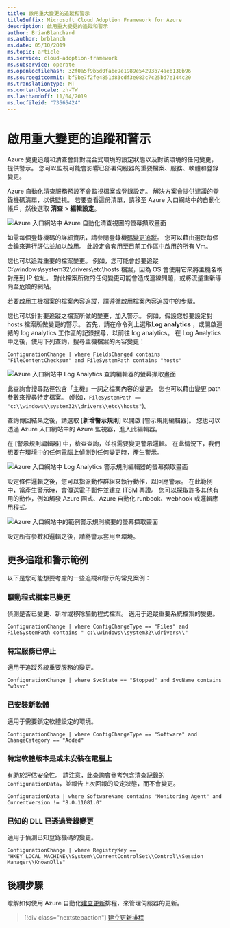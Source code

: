 ```yaml
---
title: 啟用重大變更的追蹤和警示
titleSuffix: Microsoft Cloud Adoption Framework for Azure
description: 啟用重大變更的追蹤和警示
author: BrianBlanchard
ms.author: brblanch
ms.date: 05/10/2019
ms.topic: article
ms.service: cloud-adoption-framework
ms.subservice: operate
ms.openlocfilehash: 32f0a5f9b5d0fabe9e1989e54293b74aeb130b96
ms.sourcegitcommit: bf9be7f2fe4851d83cdf3e083c7c25bd7e144c20
ms.translationtype: MT
ms.contentlocale: zh-TW
ms.lasthandoff: 11/04/2019
ms.locfileid: "73565424"
---
```

# <a name="enable-tracking-and-alerting-for-critical-changes"></a>啟用重大變更的追蹤和警示

Azure 變更追蹤和清查會針對混合式環境的設定狀態以及對該環境的任何變更，提供警示。 您可以監視可能會影響已部署伺服器的重要檔案、服務、軟體和登錄變更。

Azure 自動化清查服務預設不會監視檔案或登錄設定。 解決方案會提供建議的登錄機碼清單，以供監視。 若要查看這份清單，請移至 Azure 入口網站中的自動化帳戶，然後選取 **清查** > **編輯設定**。

![Azure 入口網站中 Azure 自動化清查視圖的螢幕擷取畫面](./media/change-tracking1.png)

如需每個登錄機碼的詳細資訊，請參閱登錄機[碼變更追蹤](https://docs.microsoft.com/azure/automation/automation-change-tracking#registry-key-change-tracking)。 您可以藉由選取每個金鑰來進行評估並加以啟用。 此設定會套用至目前工作區中啟用的所有 Vm。

您也可以追蹤重要的檔案變更。 例如，您可能會想要追蹤 C:\windows\system32\drivers\etc\hosts 檔案，因為 OS 會使用它來將主機名稱對應到 IP 位址。 對此檔案所做的任何變更可能會造成連線問題，或將流量重新導向至危險的網站。

若要啟用主機檔案的檔案內容追蹤，請遵循啟用檔案[內容追蹤](https://docs.microsoft.com/azure/automation/change-tracking-file-contents#enable-file-content-tracking)中的步驟。

您也可以針對要追蹤之檔案所做的變更，加入警示。 例如，假設您想要設定對 hosts 檔案所做變更的警示。 首先，請在命令列上選取**Log analytics** ，或開啟連結的 log analytics 工作區的記錄搜尋，以前往 log analytics。 在 Log Analytics 中之後，使用下列查詢，搜尋主機檔案的內容變更：

```kusto
ConfigurationChange | where FieldsChanged contains "FileContentChecksum" and FileSystemPath contains "hosts"
```

![Azure 入口網站中 Log Analytics 查詢編輯器的螢幕擷取畫面](./media/change-tracking2.png)

此查詢會搜尋路徑包含「主機」一詞之檔案內容的變更。 您也可以藉由變更 path 參數來搜尋特定檔案。 (例如，`FileSystemPath ==  "c:\\windows\\system32\\drivers\\etc\\hosts"`)。
  
查詢傳回結果之後，請選取 [**新增警示規則**] 以開啟 [警示規則編輯器]。 您也可以透過 Azure 入口網站中的 Azure 監視器，進入此編輯器。

在 [警示規則編輯器] 中，檢查查詢，並視需要變更警示邏輯。 在此情況下，我們想要在環境中的任何電腦上偵測到任何變更時，產生警示。

![Azure 入口網站中 Log Analytics 警示規則編輯器的螢幕擷取畫面](./media/change-tracking3.png)

設定條件邏輯之後，您可以指派動作群組來執行動作，以回應警示。 在此範例中，當產生警示時，會傳送電子郵件並建立 ITSM 票證。 您可以採取許多其他有用的動作，例如觸發 Azure 函式、Azure 自動化 runbook、webhook 或邏輯應用程式。

![Azure 入口網站中的範例警示規則摘要的螢幕擷取畫面](./media/change-tracking4.png)

設定所有參數和邏輯之後，請將警示套用至環境。

## <a name="more-tracking-and-alerting-examples"></a>更多追蹤和警示範例

以下是您可能想要考慮的一些追蹤和警示的常見案例：

### <a name="driver-file-changed"></a>驅動程式檔案已變更

偵測是否已變更、新增或移除驅動程式檔案。 適用于追蹤重要系統檔案的變更。

  ```kusto
  ConfigurationChange | where ConfigChangeType == "Files" and FileSystemPath contains " c:\\windows\\system32\\drivers\\"
  ```

### <a name="specific-service-stopped"></a>特定服務已停止

適用于追蹤系統重要服務的變更。

  ```kusto
  ConfigurationChange | where SvcState == "Stopped" and SvcName contains "w3svc"
  ```

### <a name="new-software-installed"></a>已安裝新軟體

適用于需要鎖定軟體設定的環境。

  ```kusto
  ConfigurationChange | where ConfigChangeType == "Software" and ChangeCategory == "Added"
  ```

### <a name="specific-software-version-is-or-isnt-installed-on-a-machine"></a>特定軟體版本是或未安裝在電腦上

有助於評估安全性。 請注意，此查詢會參考包含清查記錄的 `ConfigurationData`，並報告上次回報的設定狀態，而不會變更。

  ```kusto
  ConfigurationData | where SoftwareName contains "Monitoring Agent" and CurrentVersion != "8.0.11081.0"
  ```

### <a name="known-dll-changed-through-registry"></a>已知的 DLL 已透過登錄變更

適用于偵測已知登錄機碼的變更。

  ```kusto
  ConfigurationChange | where RegistryKey == "HKEY_LOCAL_MACHINE\\System\\CurrentControlSet\\Control\\Session Manager\\KnownDlls"
  ```

## <a name="next-steps"></a>後續步驟

瞭解如何使用 Azure 自動化[建立更新](./update-schedules.md)排程，來管理伺服器的更新。

> [!div class="nextstepaction"]
> [建立更新排程](./update-schedules.md)
